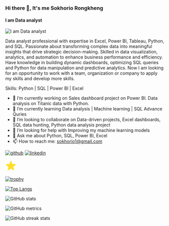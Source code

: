 ### Hi there 👋, It's me Sokhorio Rongkheng
#### I am Data analyst
![I am Data analyst](https://media.licdn.com/dms/image/v2/D5616AQGtx3uvKmRo7Q/profile-displaybackgroundimage-shrink_350_1400/B56ZTtsp.GGsAY-/0/1739154742396?e=1755129600&v=beta&t=f44I-gqVUxxTzhkwgmBZustn4ejXnpcn6p7JFNryxX4)

Data analyst professional with expertise in Excel, Power BI, Tableau, Python, and SQL. Passionate about transforming complex data into meaningful insights that drive strategic decision-making. Skilled in data visualization, analytics, and automation to enhance business performance and efficiency. Have knowledge in building dynamic dashboards, optimizing SQL queries and Python for data manipulation and predictive analytics. 
Now I am looking for an opportunity to work with a team, organization or company to apply my skills and develop more skills.

Skills: Python | SQL | Power BI | Excel

- 🔭 I’m currently working on Sales dashboard project on Power BI. Data analysis on Titanic data with Python. 
- 🌱 I’m currently learning Data analysis | Machine learning | SQL Advance Quries 
- 👯 I’m looking to collaborate on Data-driven projects, Excel dashboards, SQL data hunting, Python data analysis project 
- 🤔 I’m looking for help with Improving my machine learning models 
- 💬 Ask me about Python, SQL, Power BI, Excel 
- 📫 How to reach me: sokhorio1@gmail.com  


[<img src='https://cdn.jsdelivr.net/npm/simple-icons@3.0.1/icons/github.svg' alt='github' height='40'>](https://github.com/sokhorio)  [<img src='https://cdn.jsdelivr.net/npm/simple-icons@3.0.1/icons/linkedin.svg' alt='linkedin' height='40'>](https://www.linkedin.com/in/sokhorio1/)  

<a href='https://stars.github.com/'><img src='https://raw.githubusercontent.com/acervenky/animated-github-badges/master/assets/starbadge.gif' width='35' height='35'></a> 

[![trophy](https://github-profile-trophy.vercel.app/?username=sokhorio)](https://github.com/ryo-ma/github-profile-trophy)

[![Top Langs](https://github-readme-stats.vercel.app/api/top-langs/?username=sokhorio)](https://github.com/anuraghazra/github-readme-stats)

![GitHub stats](https://github-readme-stats.vercel.app/api?username=sokhorio&show_icons=true)  

![GitHub metrics](https://metrics.lecoq.io/sokhorio)  

![GitHub streak stats](https://streak-stats.demolab.com/?user=sokhorio)  

